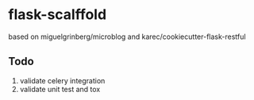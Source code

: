 # flask-scalffold
based on miguelgrinberg/microblog and karec/cookiecutter-flask-restful


## Todo
1. validate celery integration
2. validate unit test and tox
